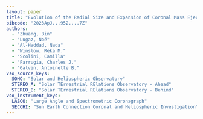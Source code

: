 ```yaml
---
layout: paper
title: "Evolution of the Radial Size and Expansion of Coronal Mass Ejections Investigated by Combining Remote and In Situ Observations"
bibcode: "2023ApJ...952....7Z"
authors: 
  - "Zhuang, Bin"
  - "Lugaz, Noé"
  - "Al-Haddad, Nada"
  - "Winslow, Réka M."
  - "Scolini, Camilla"
  - "Farrugia, Charles J."
  - "Galvin, Antoinette B."
vso_source_keys:
  SOHO: "Solar and Heliospheric Observatory"
  STEREO_A: "Solar TErrestrial RElations Observatory - Ahead"
  STEREO_B: "Solar TErrestrial RElations Observatory - Behind"
vso_instrument_keys:
  LASCO: "Large Angle and Spectrometric Coronagraph"
  SECCHI: "Sun Earth Connection Coronal and Heliospheric Investigation"
---
```


